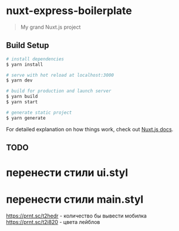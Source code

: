 # nuxt-express-boilerplate

> My grand Nuxt.js project

## Build Setup

```bash
# install dependencies
$ yarn install

# serve with hot reload at localhost:3000
$ yarn dev

# build for production and launch server
$ yarn build
$ yarn start

# generate static project
$ yarn generate
```

For detailed explanation on how things work, check out [Nuxt.js docs](https://nuxtjs.org).

## TODO

# перенести стили ui.styl

# перенести стили main.styl

https://prnt.sc/t2hedr - количество бы вывести
мобилка
https://prnt.sc/t2i820 - цвета лейблов
